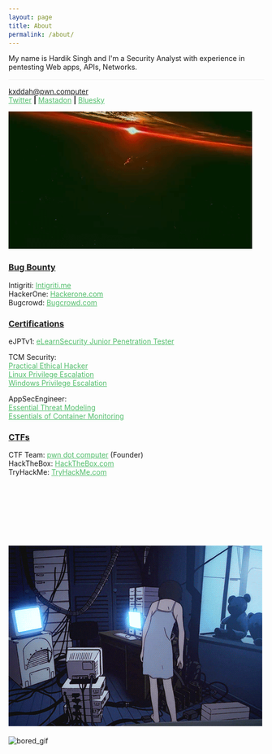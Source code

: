 ```yaml
---
layout: page
title: About
permalink: /about/
---
```


<style>
        .link-colour {
            color: #50BD6A;
        }
    </style>
<p>My name is Hardik Singh and I'm a Security Analyst with experience in pentesting Web apps, APIs, Networks.</p><hr style="border-top: 2px solid white; opacity: 0.05;">

<a class="link-colour" href="mailto:kxddah@pwn.computer" target="_blank">kxddah@pwn.computer</a><br/>
<a class="link-colour" href="https://twitter.com/Kxddah" target="_blank">Twitter</a> <b>|</b>
<a class="link-colour" href="https://infosec.exchange/@kxddah" target="_blank">Mastadon</a> <b>|</b>
<a class="link-colour" href="https://bsky.app/profile/kxddah.bsky.social" target="_blank">Bluesky</a>

<img src="/public/media/bp.gif" alt="bored_gif">
<!--<img src="/public/media/delete.gif" alt="press_delete_gif" width="263" height="150">
<img src="/public/media/tired.gif" alt="tired_person_gif" width="230" height="150">--><br/>

### <u>Bug Bounty</u>
Intigriti: <a class="link-colour" href="https://app.intigriti.com/profile/kiddah" target="_blank">Intigriti.me</a><br/>
HackerOne: <a class="link-colour" href="https://hackerone.com/kxddah" target="_blank">Hackerone.com</a><br/>
Bugcrowd: <a class="link-colour" href="https://bugcrowd.com/kiddah" target="_blank">Bugcrowd.com</a><br/>

### <u>Certifications</u>
eJPTv1: <a class="link-colour" href="https://verified.elearnsecurity.com/certificates/0859cb88-6347-4947-a7c1-c9870a96326b" target="_blank">eLearnSecurity Junior Penetration Tester</a><br/>

TCM Security:<br/>
<a class="link-colour" href="https://1drv.ms/b/s!AmULeppcoerOuXTneXcpbuBB2-7v?e=bXfAMS" target="_blank">Practical Ethical Hacker</a><br/>
<a class="link-colour" href="https://1drv.ms/b/s!AmULeppcoerOxyzZ4zOvlOVq5Evy?e=sAAPMj" target="_blank">Linux Privilege Escalation</a><br/>
<a class="link-colour" href="https://academy.tcm-sec.com/p/windows-privilege-escalation-for-beginners" target="_blank">Windows Privilege Escalation</a><br/>

AppSecEngineer:<br/>
<a class="link-colour" href="https://appsecengineer.verified.cv/en/verify/47027495934768" target="_blank">Essential Threat Modeling</a><br/>
<a class="link-colour" href="https://appsecengineer.verified.cv/en/verify/59411517302216" target="_blank">Essentials of Container Monitoring</a><br/>

### <u>CTFs</u>
CTF Team: <a class="link-colour" href="https://ctftime.org/team/139763" target="_blank">pwn dot computer</a> (Founder)<br/>
HackTheBox: <a class="link-colour" href="https://app.hackthebox.com/profile/393025" target="_blank">HackTheBox.com</a><br/>
TryHackMe: <a class="link-colour" href="https://tryhackme.com/p/kiddah" target="_blank">TryHackMe.com</a><br/><br/><br/><br/><br/><br/><br/><br/><br/>
<img src="/public/media/server.gif" alt="bored_gif"><br/><br/>
<img src="/public/media/bp2.gif" alt="bored_gif">
<br/><br/><br/><br/>
